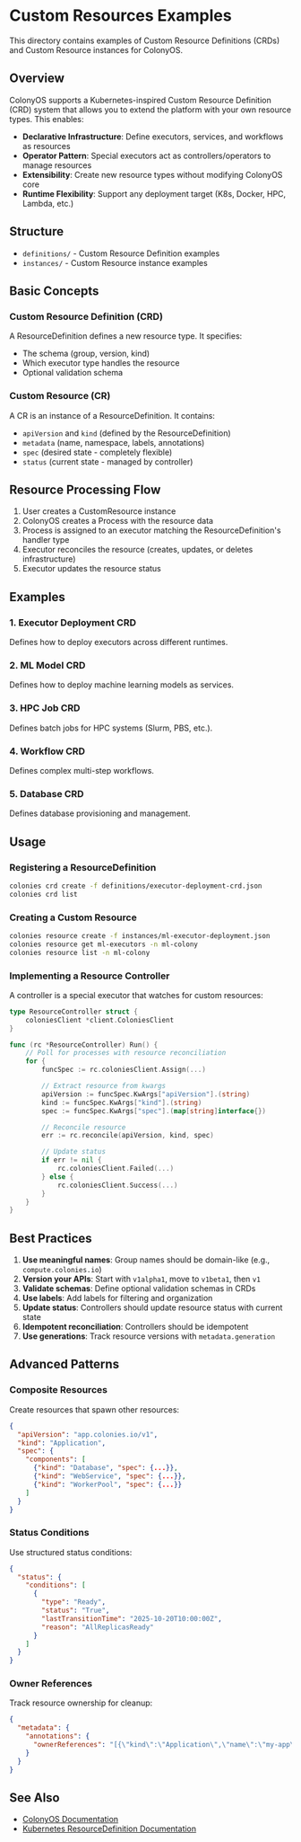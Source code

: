 # Custom Resources Examples

This directory contains examples of Custom Resource Definitions (CRDs) and Custom Resource instances for ColonyOS.

## Overview

ColonyOS supports a Kubernetes-inspired Custom Resource Definition (CRD) system that allows you to extend the platform with your own resource types. This enables:

- **Declarative Infrastructure**: Define executors, services, and workflows as resources
- **Operator Pattern**: Special executors act as controllers/operators to manage resources
- **Extensibility**: Create new resource types without modifying ColonyOS core
- **Runtime Flexibility**: Support any deployment target (K8s, Docker, HPC, Lambda, etc.)

## Structure

- `definitions/` - Custom Resource Definition examples
- `instances/` - Custom Resource instance examples

## Basic Concepts

### Custom Resource Definition (CRD)

A ResourceDefinition defines a new resource type. It specifies:
- The schema (group, version, kind)
- Which executor type handles the resource
- Optional validation schema

### Custom Resource (CR)

A CR is an instance of a ResourceDefinition. It contains:
- `apiVersion` and `kind` (defined by the ResourceDefinition)
- `metadata` (name, namespace, labels, annotations)
- `spec` (desired state - completely flexible)
- `status` (current state - managed by controller)

## Resource Processing Flow

1. User creates a CustomResource instance
2. ColonyOS creates a Process with the resource data
3. Process is assigned to an executor matching the ResourceDefinition's handler type
4. Executor reconciles the resource (creates, updates, or deletes infrastructure)
5. Executor updates the resource status

## Examples

### 1. Executor Deployment CRD
Defines how to deploy executors across different runtimes.

### 2. ML Model CRD
Defines how to deploy machine learning models as services.

### 3. HPC Job CRD
Defines batch jobs for HPC systems (Slurm, PBS, etc.).

### 4. Workflow CRD
Defines complex multi-step workflows.

### 5. Database CRD
Defines database provisioning and management.

## Usage

### Registering a ResourceDefinition

```bash
colonies crd create -f definitions/executor-deployment-crd.json
colonies crd list
```

### Creating a Custom Resource

```bash
colonies resource create -f instances/ml-executor-deployment.json
colonies resource get ml-executors -n ml-colony
colonies resource list -n ml-colony
```

### Implementing a Resource Controller

A controller is a special executor that watches for custom resources:

```go
type ResourceController struct {
    coloniesClient *client.ColoniesClient
}

func (rc *ResourceController) Run() {
    // Poll for processes with resource reconciliation
    for {
        funcSpec := rc.coloniesClient.Assign(...)

        // Extract resource from kwargs
        apiVersion := funcSpec.KwArgs["apiVersion"].(string)
        kind := funcSpec.KwArgs["kind"].(string)
        spec := funcSpec.KwArgs["spec"].(map[string]interface{})

        // Reconcile resource
        err := rc.reconcile(apiVersion, kind, spec)

        // Update status
        if err != nil {
            rc.coloniesClient.Failed(...)
        } else {
            rc.coloniesClient.Success(...)
        }
    }
}
```

## Best Practices

1. **Use meaningful names**: Group names should be domain-like (e.g., `compute.colonies.io`)
2. **Version your APIs**: Start with `v1alpha1`, move to `v1beta1`, then `v1`
3. **Validate schemas**: Define optional validation schemas in CRDs
4. **Use labels**: Add labels for filtering and organization
5. **Update status**: Controllers should update resource status with current state
6. **Idempotent reconciliation**: Controllers should be idempotent
7. **Use generations**: Track resource versions with `metadata.generation`

## Advanced Patterns

### Composite Resources

Create resources that spawn other resources:

```json
{
  "apiVersion": "app.colonies.io/v1",
  "kind": "Application",
  "spec": {
    "components": [
      {"kind": "Database", "spec": {...}},
      {"kind": "WebService", "spec": {...}},
      {"kind": "WorkerPool", "spec": {...}}
    ]
  }
}
```

### Status Conditions

Use structured status conditions:

```json
{
  "status": {
    "conditions": [
      {
        "type": "Ready",
        "status": "True",
        "lastTransitionTime": "2025-10-20T10:00:00Z",
        "reason": "AllReplicasReady"
      }
    ]
  }
}
```

### Owner References

Track resource ownership for cleanup:

```json
{
  "metadata": {
    "annotations": {
      "ownerReferences": "[{\"kind\":\"Application\",\"name\":\"my-app\"}]"
    }
  }
}
```

## See Also

- [ColonyOS Documentation](https://colonyos.io/docs)
- [Kubernetes ResourceDefinition Documentation](https://kubernetes.io/docs/concepts/extend-kubernetes/api-extension/custom-resources/)
